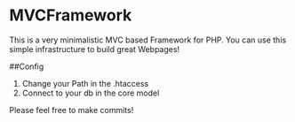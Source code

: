 # MVCFramework
This is a very minimalistic MVC based Framework for PHP. You can use this simple infrastructure to build great Webpages!

##Config

 1. Change your Path in the .htaccess
 2. Connect to your db in the core model

Please feel free to make commits!